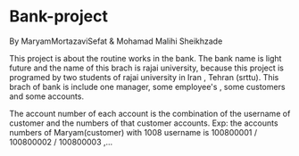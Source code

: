 # Bank-project
By MaryamMortazaviSefat & Mohamad Malihi Sheikhzade 

This project is about the routine works in the bank.
The bank name is light future and the name of this brach is rajai university, because this project is programed by two students of rajai university in Iran , Tehran (srttu).
This brach of bank is include one manager, some employee's , some customers and some accounts. 

The account number of each account is the combination of the username of customer and the numbers of that customer accounts.
Exp: the accounts numbers of Maryam(customer) with 1008 username is 100800001 / 100800002  / 100800003 ,...

